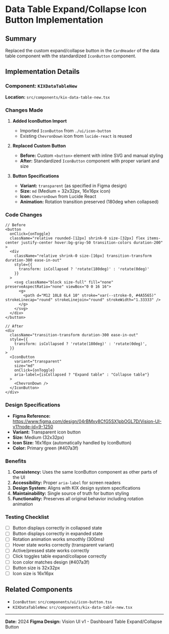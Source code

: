 # Data Table Expand/Collapse Icon Button Implementation

## Summary
Replaced the custom expand/collapse button in the `CardHeader` of the data table component with the standardized `IconButton` component.

## Implementation Details

### Component: `KIXDataTableNew`
**Location:** `src/components/kix-data-table-new.tsx`

### Changes Made

1. **Added IconButton Import**
   - Imported `IconButton` from `./ui/icon-button`
   - Existing `ChevronDown` icon from `lucide-react` is reused

2. **Replaced Custom Button**
   - **Before:** Custom `<button>` element with inline SVG and manual styling
   - **After:** Standardized `IconButton` component with proper variant and size

3. **Button Specifications**
   - **Variant:** `transparent` (as specified in Figma design)
   - **Size:** `md` (Medium = 32x32px, 16x16px icon)
   - **Icon:** `ChevronDown` from Lucide React
   - **Animation:** Rotation transition preserved (180deg when collapsed)

### Code Changes

```tsx
// Before
<button
  onClick={onToggle}
  className="relative rounded-[12px] shrink-0 size-[32px] flex items-center justify-center hover:bg-gray-50 transition-colors duration-200"
>
  <div 
    className="relative shrink-0 size-[16px] transition-transform duration-300 ease-in-out"
    style={{ 
      transform: isCollapsed ? 'rotate(180deg)' : 'rotate(0deg)' 
    }}
  >
    <svg className="block size-full" fill="none" preserveAspectRatio="none" viewBox="0 0 16 16">
      <g>
        <path d="M12 10L8 6L4 10" stroke="var(--stroke-0, #4A5565)" strokeLinecap="round" strokeLinejoin="round" strokeWidth="1.33333" />
      </g>
    </svg>
  </div>
</button>

// After
<div
  className="transition-transform duration-300 ease-in-out"
  style={{
    transform: isCollapsed ? 'rotate(180deg)' : 'rotate(0deg)',
  }}
>
  <IconButton
    variant="transparent"
    size="md"
    onClick={onToggle}
    aria-label={isCollapsed ? "Expand table" : "Collapse table"}
  >
    <ChevronDown />
  </IconButton>
</div>
```

### Design Specifications
- **Figma Reference:** https://www.figma.com/design/04rBMxy8CfG5SX1pbOGL7D/Vision-UI-v1?node-id=9-1250
- **Variant:** Transparent icon button
- **Size:** Medium (32x32px)
- **Icon Size:** 16x16px (automatically handled by IconButton)
- **Color:** Primary green (#407a3f)

### Benefits
1. **Consistency:** Uses the same IconButton component as other parts of the UI
2. **Accessibility:** Proper `aria-label` for screen readers
3. **Design System:** Aligns with KIX design system specifications
4. **Maintainability:** Single source of truth for button styling
5. **Functionality:** Preserves all original behavior including rotation animation

### Testing Checklist
- [ ] Button displays correctly in collapsed state
- [ ] Button displays correctly in expanded state
- [ ] Rotation animation works smoothly (300ms)
- [ ] Hover state works correctly (transparent variant)
- [ ] Active/pressed state works correctly
- [ ] Click toggles table expand/collapse correctly
- [ ] Icon color matches design (#407a3f)
- [ ] Button size is 32x32px
- [ ] Icon size is 16x16px

## Related Components
- `IconButton`: `src/components/ui/icon-button.tsx`
- `KIXDataTableNew`: `src/components/kix-data-table-new.tsx`

---

**Date:** 2024
**Figma Design:** Vision UI v1 - Dashboard Table Expand/Collapse Button


